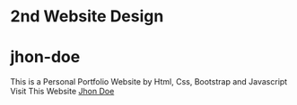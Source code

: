 # 2nd Website Design
# jhon-doe
This is a Personal Portfolio Website by Html, Css, Bootstrap and Javascript
Visit This Website <a href="https://azamuday.github.io/2nd-web-design-jhon-doe/">Jhon Doe</a>
